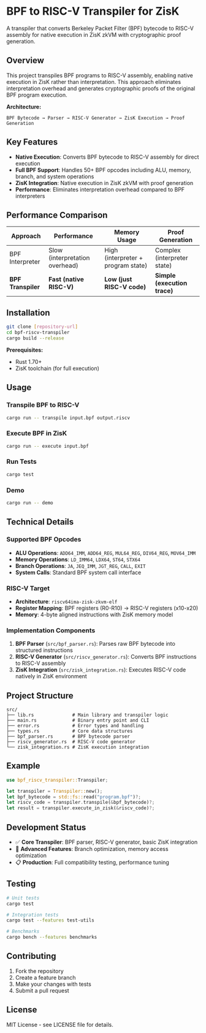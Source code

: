 # BPF to RISC-V Transpiler for ZisK

A transpiler that converts Berkeley Packet Filter (BPF) bytecode to RISC-V assembly for native execution in ZisK zkVM with cryptographic proof generation.

## Overview

This project transpiles BPF programs to RISC-V assembly, enabling native execution in ZisK rather than interpretation. This approach eliminates interpretation overhead and generates cryptographic proofs of the original BPF program execution.

**Architecture:**
```
BPF Bytecode → Parser → RISC-V Generator → ZisK Execution → Proof Generation
```

## Key Features

- **Native Execution**: Converts BPF bytecode to RISC-V assembly for direct execution
- **Full BPF Support**: Handles 50+ BPF opcodes including ALU, memory, branch, and system operations
- **ZisK Integration**: Native execution in ZisK zkVM with proof generation
- **Performance**: Eliminates interpretation overhead compared to BPF interpreters

## Performance Comparison

| Approach | Performance | Memory Usage | Proof Generation |
|----------|-------------|--------------|------------------|
| BPF Interpreter | Slow (interpretation overhead) | High (interpreter + program state) | Complex (interpreter state) |
| **BPF Transpiler** | **Fast (native RISC-V)** | **Low (just RISC-V code)** | **Simple (execution trace)** |

## Installation

```bash
git clone [repository-url]
cd bpf-riscv-transpiler
cargo build --release
```

**Prerequisites:**
- Rust 1.70+
- ZisK toolchain (for full execution)

## Usage

### Transpile BPF to RISC-V
```bash
cargo run -- transpile input.bpf output.riscv
```

### Execute BPF in ZisK
```bash
cargo run -- execute input.bpf
```

### Run Tests
```bash
cargo test
```

### Demo
```bash
cargo run -- demo
```

## Technical Details

### Supported BPF Opcodes
- **ALU Operations**: `ADD64_IMM`, `ADD64_REG`, `MUL64_REG`, `DIV64_REG`, `MOV64_IMM`
- **Memory Operations**: `LD_IMM64`, `LDX64`, `ST64`, `STX64`
- **Branch Operations**: `JA`, `JEQ_IMM`, `JGT_REG`, `CALL`, `EXIT`
- **System Calls**: Standard BPF system call interface

### RISC-V Target
- **Architecture**: `riscv64ima-zisk-zkvm-elf`
- **Register Mapping**: BPF registers (R0-R10) → RISC-V registers (x10-x20)
- **Memory**: 4-byte aligned instructions with ZisK memory model

### Implementation Components

1. **BPF Parser** (`src/bpf_parser.rs`): Parses raw BPF bytecode into structured instructions
2. **RISC-V Generator** (`src/riscv_generator.rs`): Converts BPF instructions to RISC-V assembly
3. **ZisK Integration** (`src/zisk_integration.rs`): Executes RISC-V code natively in ZisK environment

## Project Structure

```
src/
├── lib.rs              # Main library and transpiler logic
├── main.rs             # Binary entry point and CLI
├── error.rs            # Error types and handling
├── types.rs            # Core data structures
├── bpf_parser.rs       # BPF bytecode parser
├── riscv_generator.rs  # RISC-V code generator
└── zisk_integration.rs # ZisK execution integration
```

## Example

```rust
use bpf_riscv_transpiler::Transpiler;

let transpiler = Transpiler::new();
let bpf_bytecode = std::fs::read("program.bpf")?;
let riscv_code = transpiler.transpile(&bpf_bytecode)?;
let result = transpiler.execute_in_zisk(&riscv_code)?;
```

## Development Status

- ✅ **Core Transpiler**: BPF parser, RISC-V generator, basic ZisK integration
- 🚧 **Advanced Features**: Branch optimization, memory access optimization
- 📋 **Production**: Full compatibility testing, performance tuning

## Testing

```bash
# Unit tests
cargo test

# Integration tests
cargo test --features test-utils

# Benchmarks
cargo bench --features benchmarks
```

## Contributing

1. Fork the repository
2. Create a feature branch
3. Make your changes with tests
4. Submit a pull request

## License

MIT License - see LICENSE file for details.
